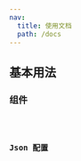 ```yaml
---
nav:
  title: 使用文档
  path: /docs
---
```


## 基本用法

### 组件

<code src="./Node"/>

### Json 配置

<code src="./Json"/>
